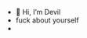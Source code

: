 - 👋 Hi, I’m Devil
- fuck about yourself
- 

<!---
Santosh23i/Santosh23i is a ✨ special ✨ repository because its `README.md` (this file) appears on your GitHub profile.
You can click the Preview link to take a look at your changes.
--->
